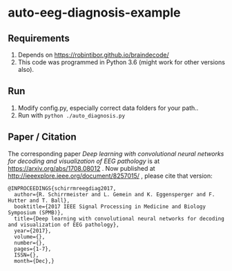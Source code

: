 # auto-eeg-diagnosis-example

## Requirements
1. Depends on https://robintibor.github.io/braindecode/ 
2. This code was programmed in Python 3.6 (might work for other versions also).

## Run
1. Modify config.py, especially correct data folders for your path..
2. Run with `python ./auto_diagnosis.py`

## Paper / Citation
The corresponding paper *Deep learning with convolutional neural networks for decoding and visualization of EEG pathology* is at https://arxiv.org/abs/1708.08012 . Now published at http://ieeexplore.ieee.org/document/8257015/ , please cite that version:

```
@INPROCEEDINGS{schirrmreegdiag2017,
  author={R. Schirrmeister and L. Gemein and K. Eggensperger and F. Hutter and T. Ball},
  booktitle={2017 IEEE Signal Processing in Medicine and Biology Symposium (SPMB)},
  title={Deep learning with convolutional neural networks for decoding and visualization of EEG pathology},
  year={2017},
  volume={},
  number={},
  pages={1-7},
  ISSN={},
  month={Dec},}
```
